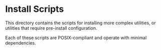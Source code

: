 # Install Scripts

This directory contains the scripts for installing more complex utilities, or utilities that require pre-install configuration.

Each of these scripts are POSIX-compliant and operate with minimal dependencies.
